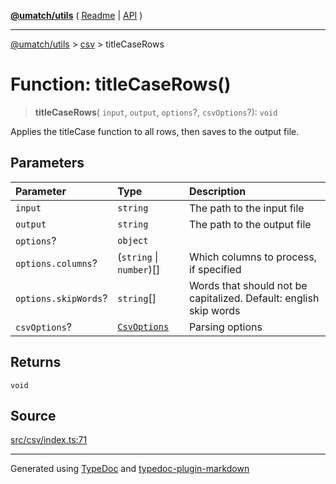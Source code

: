 [**@umatch/utils**](../../README.md) ( [Readme](../../README.md) \| [API](../../API.md) )

---

[@umatch/utils](../../API.md) > [csv](../README.md) > titleCaseRows

# Function: titleCaseRows()

> **titleCaseRows**(
> `input`,
> `output`,
> `options`?,
> `csvOptions`?): `void`

Applies the titleCase function to all rows, then saves to the
output file.

## Parameters

| Parameter            | Type                                                     | Description                                                       |
| :------------------- | :------------------------------------------------------- | :---------------------------------------------------------------- |
| `input`              | `string`                                                 | The path to the input file                                        |
| `output`             | `string`                                                 | The path to the output file                                       |
| `options`?           | `object`                                                 |                                                                   |
| `options.columns`?   | (`string` \| `number`)[]                                 | Which columns to process, if specified                            |
| `options.skipWords`? | `string`[]                                               | Words that should not be capitalized. Default: english skip words |
| `csvOptions`?        | [`CsvOptions`](../type-aliases/type-alias.CsvOptions.md) | Parsing options                                                   |

## Returns

`void`

## Source

[src/csv/index.ts:71](https://github.com/umatch-oficial/utils/blob/a4be831/src/csv/index.ts#L71)

---

Generated using [TypeDoc](https://typedoc.org/) and [typedoc-plugin-markdown](https://www.npmjs.com/package/typedoc-plugin-markdown)
